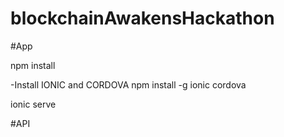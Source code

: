 # blockchainAwakensHackathon

#App


npm install

-Install IONIC and CORDOVA
npm install -g ionic cordova

ionic serve


#API
